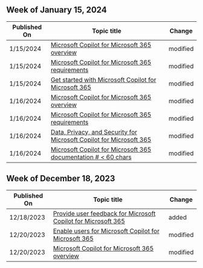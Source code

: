 <!-- This file is generated automatically each week. Changes made to this file will be overwritten.-->



## Week of January 15, 2024


| Published On |Topic title | Change |
|------|------------|--------|
| 1/15/2024 | [Microsoft Copilot for Microsoft 365 overview](/microsoft-365-copilot/microsoft-365-copilot-overview) | modified |
| 1/15/2024 | [Microsoft Copilot for Microsoft 365 requirements](/microsoft-365-copilot/microsoft-365-copilot-requirements) | modified |
| 1/15/2024 | [Get started with Microsoft Copilot for Microsoft 365](/microsoft-365-copilot/microsoft-365-copilot-setup) | modified |
| 1/16/2024 | [Microsoft Copilot for Microsoft 365 overview](/microsoft-365-copilot/microsoft-365-copilot-overview) | modified |
| 1/16/2024 | [Microsoft Copilot for Microsoft 365 requirements](/microsoft-365-copilot/microsoft-365-copilot-requirements) | modified |
| 1/16/2024 | [Data, Privacy, and Security for Microsoft Copilot for Microsoft 365](/microsoft-365-copilot/microsoft-365-copilot-privacy) | modified |
| 1/16/2024 | [Microsoft Copilot for Microsoft 365 documentation # < 60 chars](/microsoft-365-copilot/index) | modified |


## Week of December 18, 2023


| Published On |Topic title | Change |
|------|------------|--------|
| 12/18/2023 | [Provide user feedback for Microsoft Copilot for Microsoft 365](/microsoft-365-copilot/provide-feedback) | added |
| 12/20/2023 | [Enable users for Microsoft Copilot for Microsoft 365](/microsoft-365-copilot/microsoft-365-copilot-enable-users) | modified |
| 12/20/2023 | [Microsoft Copilot for Microsoft 365 overview](/microsoft-365-copilot/microsoft-365-copilot-overview) | modified |
